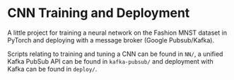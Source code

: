 # CNN Training and Deployment

A little project for training a neural network on the Fashion MNST dataset in PyTorch and deploying with a message broker (Google Pubsub/Kafka).

Scripts relating to training and tuning a CNN can be found in `NN/`, a unified Kafka PubSub API can be found in `kafka-pubsub/` and deployment with Kafka can be found in `deploy/`.

